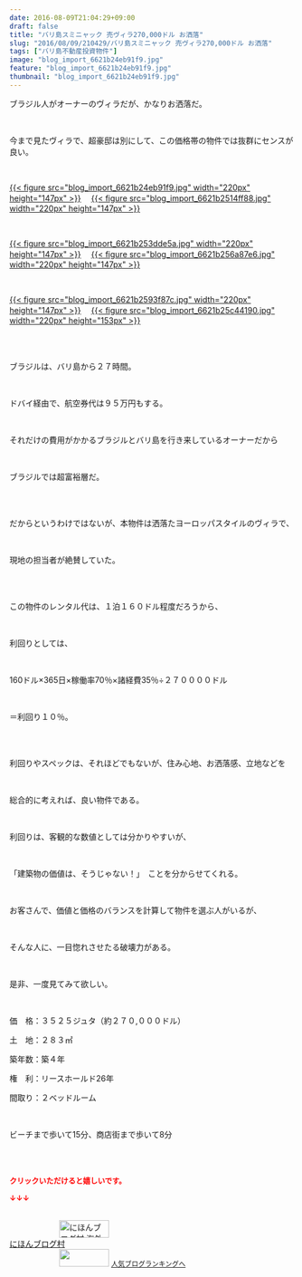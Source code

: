 ```yaml
---
date: 2016-08-09T21:04:29+09:00
draft: false
title: "バリ島スミニャック 売ヴィラ270,000ドル お洒落"
slug: "2016/08/09/210429/バリ島スミニャック 売ヴィラ270,000ドル お洒落"
tags: ["バリ島不動産投資物件"]
image: "blog_import_6621b24eb91f9.jpg"
feature: "blog_import_6621b24eb91f9.jpg"
thumbnail: "blog_import_6621b24eb91f9.jpg"
---
```

<p>ブラジル人がオーナーのヴィラだが、かなりお洒落だ。</p><br/><p>今まで見たヴィラで、超豪邸は別にして、この価格帯の物件では抜群にセンスが良い。</p><br/><p><a href="blog_import_6621b24fef277.jpg">{{< figure src="blog_import_6621b24eb91f9.jpg" width="220px" height="147px" >}}</a> 　<a href="blog_import_6621b2528262d.jpg">{{< figure src="blog_import_6621b2514ff88.jpg" width="220px" height="147px" >}}</a> </p><br/><p><a href="blog_import_6621b2552155b.jpg">{{< figure src="blog_import_6621b253dde5a.jpg" width="220px" height="147px" >}}</a> 　<a href="blog_import_6621b257e8ca0.jpg">{{< figure src="blog_import_6621b256a87e6.jpg" width="220px" height="147px" >}}</a> </p><br/><p><a href="blog_import_6621b25aacf95.jpg">{{< figure src="blog_import_6621b2593f87c.jpg" width="220px" height="147px" >}}</a> 　<a href="blog_import_6621b25d7c549.jpg">{{< figure src="blog_import_6621b25c44190.jpg" width="220px" height="153px" >}}</a> </p><br/><br/><p>ブラジルは、バリ島から２７時間。</p><br/><p>ドバイ経由で、航空券代は９５万円もする。</p><br/><p>それだけの費用がかかるブラジルとバリ島を行き来しているオーナーだから</p><br/><p>ブラジルでは超富裕層だ。</p><br/><br/><p>だからというわけではないが、本物件は洒落たヨーロッパスタイルのヴィラで、</p><br/><p>現地の担当者が絶賛していた。</p><br/><p><br/>この物件のレンタル代は、１泊１６０ドル程度だろうから、</p><br/><p>利回りとしては、</p><br/><p>160ドル×365日×稼働率70％×諸経費35％÷２７００００ドル</p><br/><p>＝利回り１０％。</p><br/><br/><p>利回りやスペックは、それほどでもないが、住み心地、お洒落感、立地などを</p><br/><p>総合的に考えれば、良い物件である。</p><p><br/></p><p>利回りは、客観的な数値としては分かりやすいが、</p><br/><p>「建築物の価値は、そうじゃない！」　ことを分からせてくれる。</p><p><br/></p><p>お客さんで、価値と価格のバランスを計算して物件を選ぶ人がいるが、</p><br/><p>そんな人に、一目惚れさせたる破壊力がある。</p><br/><p>是非、一度見てみて欲しい。</p><p><br/></p><p>価　格：３５２５ジュタ（約２７０,０００ドル）<br/></p><p>土　地：２８３㎡<br/></p><p>築年数：築４年<br/></p><p>権　利：リースホールド26年<br/></p><p>間取り：２ベッドルーム</p><br/><p>ビーチまで歩いて15分、商店街まで歩いて8分</p><br/><br/><p><font color="#ff0000" size="2"><strong>クリックいただけると嬉しいです。<br/></strong></font></p><p><font color="#ff0000" size="2"><strong>↓↓↓</strong></font></p><p><br/><a href="ranking.html?p_cid=01260127" target="_blank"><img border="0" alt="にほんブログ村 海外生活ブログ バリ島情報へ" src="data:image/svg+xml;charset=utf-8,%3Csvg%20xmlns%3D%22http%3A%2F%2Fwww.w3.org%2F2000%2Fsvg%22%20title%3D%22Placeholder%20for%20Images%22%20role%3D%22presentation%22%20viewBox%3D%220%200%2088%2031%22%20%2F%3E" width="88" height="31" data-src="https://img-proxy.blog-video.jp/images?url=http%3A%2F%2Foverseas.blogmura.com%2Fbali%2Fimg%2Fbali88_31.gif" style="aspect-ratio: auto 88 / 31;"/><noscript><img border="0" alt="にほんブログ村 海外生活ブログ バリ島情報へ" src="https://img-proxy.blog-video.jp/images?url=http%3A%2F%2Foverseas.blogmura.com%2Fbali%2Fimg%2Fbali88_31.gif" width="88" height="31"></noscript></a><br/><a href="ranking.html?p_cid=01260127" target="_blank">にほんブログ村</a> <br/><a title="人気ブログランキングへ" href="link.php?1804582"><img border="0" src="data:image/svg+xml;charset=utf-8,%3Csvg%20xmlns%3D%22http%3A%2F%2Fwww.w3.org%2F2000%2Fsvg%22%20title%3D%22Placeholder%20for%20Images%22%20role%3D%22presentation%22%20viewBox%3D%220%200%2088%2031%22%20%2F%3E" width="88" height="31" data-src="https://blog.with2.net/img/banner/banner_22.gif" style="aspect-ratio: auto 88 / 31;"/><noscript><img border="0" src="https://blog.with2.net/img/banner/banner_22.gif" width="88" height="31"></noscript></a> <a style="FONT-SIZE: 12px" href="link.php?1804582">人気ブログランキングへ</a> </p>

